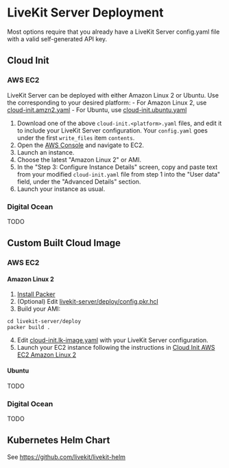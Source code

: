 # LiveKit Server Deployment

Most options require that you already have a LiveKit Server config.yaml file with a valid self-generated API key. 

## Cloud Init

### AWS EC2

LiveKit Server can be deployed with either Amazon Linux 2 or Ubuntu. Use the  corresponding to your desired platform:
	- For Amazon Linux 2, use [cloud-init.amzn2.yaml](https://raw.githubusercontent.com/livekit/livekit-server/master/deploy/cloud-init.amzn2.yaml)
	- For Ubuntu, use [cloud-init.ubuntu.yaml](https://raw.githubusercontent.com/livekit/livekit-server/master/deploy/cloud-init.ubuntu.yaml)

1. Download one of the above `cloud-init.<platform>.yaml` files, and edit it to include your LiveKit Server configuration. Your `config.yaml` goes under the first `write_files` item `contents`.
2. Open the [AWS Console](https://console.aws.amazon.com/ec2) and navigate to EC2.
3. Launch an instance.
4. Choose the latest "Amazon Linux 2" or AMI.
5. In the "Step 3: Configure Instance Details" screen, copy and paste text from your modified `cloud-init.yaml` file from step 1 into the "User data" field, under the "Advanced Details" section.
6. Launch your instance as usual.

### Digital Ocean
TODO


## Custom Built Cloud Image

### AWS EC2

#### Amazon Linux 2
1. [Install Packer](https://learn.hashicorp.com/tutorials/packer/get-started-install-cli)
2. (Optional) Edit [livekit-server/deploy/config.pkr.hcl](https://raw.githubusercontent.com/livekit/livekit-server/master/deploy/config.pkr.hcl)
3. Build your AMI:
```
cd livekit-server/deploy
packer build .
```
4. Edit [cloud-init.lk-image.yaml](https://raw.githubusercontent.com/livekit/livekit-server/master/deploy/cloud-init.lk-image.yaml) with your LiveKit Server configuration.
5. Launch your EC2 instance following the instructions in [Cloud Init AWS EC2 Amazon Linux 2](#amazon-linux-2)

#### Ubuntu
TODO

### Digital Ocean
TODO

## Kubernetes Helm Chart

See https://github.com/livekit/livekit-helm